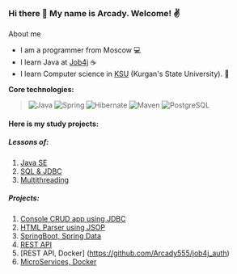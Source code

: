 ### Hi there 👋 My name is Arcady. Welcome! :v:

About me

* I am a programmer from Moscow :computer:
* I learn Java at [Job4j](https://job4j.ru/) :coffee:
* I learn Computer science in [KSU](https://kgsu.ru/eng//) (Kurgan's State University). :office:


<b>Core technologies:</b>
> ![Java](https://img.shields.io/badge/Java-%3E%3D%208-orange) 
![Spring](https://img.shields.io/badge/Spring-%3E2.7-green)
![Hibernate](https://img.shields.io/badge/Hybernate-%3E5.6-red)
![Maven](https://img.shields.io/badge/Maven-%3E4.0-blue)
![PostgreSQL](https://img.shields.io/badge/PostgreSQL-%3E%3D%209-blue)


#### Here is my study projects:
##### Lessons of:
1. [Java SE](https://github.com/Arcady555/job4j_elementary)
2. [SQL & JDBC](https://github.com/Arcady555/job4j_design)
3. [Multithreading](https://github.com/Arcady555/job4j_threads)

##### Projects:
1. [Console CRUD app using JDBC](https://github.com/Arcady555/job4j_tracker)
2. [HTML Parser using JSOP](https://github.com/Arcady555/job4j_grabber)
3. [SpringBoot, Spring Data](https://github.com/Arcady555/job4j_accidents)
4. [REST API](https://github.com/Arcady555/job4j_url_shortcut)
5. [REST API, Docker] (https://github.com/Arcady555/job4j_auth)
6. [MicroServices, Docker](https://github.com/Arcady555/job4j_fast_food)

<!--
**Arcady555/Arcady555** is a ✨ _special_ ✨ repository because its `README.md` (this file) appears on your GitHub profile.

Here are some ideas to get you started:

- 🔭 I’m currently working on ...
- 🌱 I’m currently learning ...
- 👯 I’m looking to collaborate on ...
- 🤔 I’m looking for help with ...
- 💬 Ask me about ...
- 📫 How to reach me: ...
- 😄 Pronouns: ...
- ⚡ Fun fact: ...
-->
